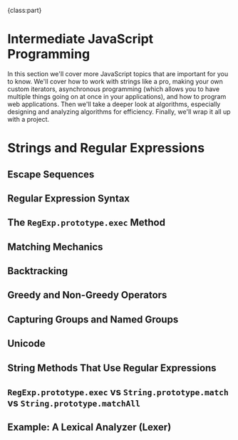 {class:part}

# Intermediate JavaScript Programming

In this section we'll cover more JavaScript topics that are important for you to know. We'll cover how to work with strings like a pro, making your own custom iterators, asynchronous programming (which allows you to have multiple things going on at once in your applications), and how to program web applications. Then we'll take a deeper look at algorithms, especially designing and analyzing algorithms for efficiency. Finally, we'll wrap it all up with a project.

# Strings and Regular Expressions

## Escape Sequences

## Regular Expression Syntax

## The `RegExp.prototype.exec` Method

## Matching Mechanics

## Backtracking

## Greedy and Non-Greedy Operators

## Capturing Groups and Named Groups

## Unicode

## String Methods That Use Regular Expressions

## `RegExp.prototype.exec` vs `String.prototype.match` vs `String.prototype.matchAll`

## Example: A Lexical Analyzer (Lexer)
